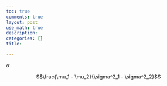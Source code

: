 ```yaml
---
toc: true
comments: true
layout: post
use_math: true
description: 
categories: []
title: 

---
```


$\alpha$

$$\frac{\mu_1 - \mu_2}{\sigma^2_1 - \sigma^2_2}$$

